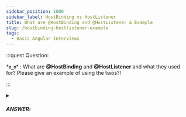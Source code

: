 ```yaml
---
sidebar_position: 1000
sidebar_label: HostBinding vs HostListener
title: What are @HostBinding and @HostListener & Example
slug: /hostbinding-hostlistener-example
tags:
  - Basic Angular Interviews
---
```


:::quest Question:

\***`ಠ_ಠ`**\* : 
What are **@HostBinding** and **@HostListener** and what they used for? Please give an example of using the twos?!

:::

<details>
  <summary><h5>ANSWER:</h5></summary>

  \***`◔̯◔`**\* : 
  - **@HostBinding**: ***Host*** means host element, ***binding*** means ***binding (binding data) to an attribute*** of a host element. It's same as input biding `[value]="inputData"`.
  - **@HostListener**: ***binding to an event emitted*** by the host element. It's same as event `(click)="myClick()"`.

**@HostBinding** and **@HostListener** are usually using in custom directive, to bind attribute and event of a host element to change it's style or structure.

### @HostBinding & @HostListener example

```ts title="decorate.directive.ts"
@Directive({
  selector: '[decorate]'
})
export class Decorate {

  @HostBinding('style.color') color: string; // biding color style of host element to `color` variable
  @HostBinding('style.border-color') borderColor: string; 

  @HostEvent('keydown) changeColor() {
    this.color = this.borderColor = 'red'; // change `color` variable will change the color style of the host element
  }

}
```
Using directive `decorate` in other component. (**Host element** here, is the `input` element)

```ts title="text.component.ts"
@Component({
  selector: 'text',
  template: `
    <input type='text' decorate />
  `
})
```

</details>